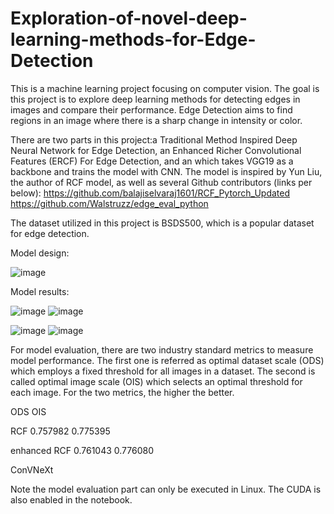 # Exploration-of-novel-deep-learning-methods-for-Edge-Detection

This is a machine learning project focusing on computer vision. The goal is this project is to explore deep learning methods for detecting edges in images and compare their performance. Edge Detection aims to find regions in an image where there is a sharp change in intensity or color.

There are two parts in this project:a Traditional Method Inspired Deep Neural Network for Edge Detection, an Enhanced Richer Convolutional Features (ERCF) For Edge Detection, and an  which takes VGG19 as a backbone and trains the model with CNN. The model is inspired by Yun Liu, the author of RCF model, as well as several Github contributors (links per below):
https://github.com/balajiselvaraj1601/RCF_Pytorch_Updated
https://github.com/Walstruzz/edge_eval_python


The dataset utilized in this project is BSDS500, which is a popular dataset for edge detection.

Model design:

![image](https://user-images.githubusercontent.com/75347096/132914105-3e972c01-fc0b-4d3a-b675-2fb941b9688f.png)

Model results:

![image](https://user-images.githubusercontent.com/75347096/132917991-110a6c88-2175-4faa-b232-eaadc526d3c2.png)
![image](https://user-images.githubusercontent.com/75347096/132918005-e161d4fc-5163-480d-9dbf-bd192e56f73f.png)

![image](https://user-images.githubusercontent.com/75347096/132918020-a43dbb41-e4ce-4d5b-b4fc-a65e440a2c8d.png)
![image](https://user-images.githubusercontent.com/75347096/132918028-24ad84c3-3afb-408e-af9b-b26e64e45576.png)

For model evaluation, there are two industry standard metrics to measure model performance. The first one is referred as optimal dataset scale (ODS) which employs a fixed threshold for all images in a dataset. The second is called optimal image scale (OIS) which selects an optimal threshold for each image. For the two metrics, the higher the better.

ODS	        OIS
		  
RCF	        0.757982	0.775395

enhanced RCF	0.761043	0.776080

ConVNeXt 

Note the model evaluation part can only be executed in Linux. The CUDA is also enabled in the notebook.